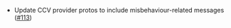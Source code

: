 - Update CCV provider protos to include misbehaviour-related messages
  ([\#113](https://github.com/cosmos/ibc-proto-rs/issues/113))